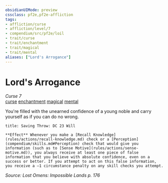 ```yaml
---
obsidianUIMode: preview
cssclass: pf2e,pf2e-affliction
tags:
- affliction/curse
- affliction/level/7
- compendium/src/pf2e/loil
- trait/curse
- trait/enchantment
- trait/magical
- trait/mental
aliases: ["Lord's Arrogance"]
---
```

# Lord's Arrogance
*Curse 7*  
[curse](curse.md "Curse Effect Trait")  [enchantment](enchantment.md "Enchantment School Trait")  [magical](magical.md "Magical Item Trait")  [mental](mental.md "Mental Effect Trait")  

You're filled with the unearned confidence of a young noble and carry yourself as if you can do no wrong.

```ad-inline-affliction
title: Saving Throw: DC 23 Will

**Effect** Whenever you make a [Recall Knowledge](rules/actions/recall-knowledge.md) check or a [Perception](compendium/skills.md#Perception) check that would give you information (such as to [Sense Motive](rules/actions/sense-motive.md)), you always receive at least one piece of false information that you believe with absolute confidence, even on a success or better. If you attempt to act on this false information, you receive a –1 circumstance penalty on any skill checks you attempt.
```

*Source: Lost Omens: Impossible Lands p. 176*